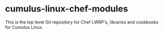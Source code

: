 # cumulus-linux-chef-modules

This is the top level Git repository for Chef LWRP's, libraries and cookbooks for Cumulus Linux.
